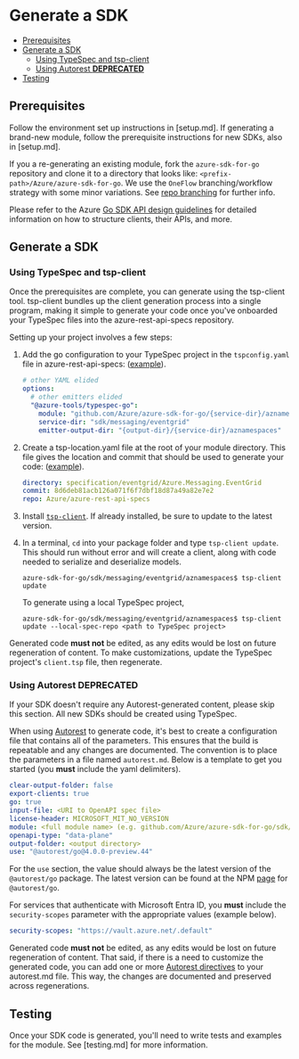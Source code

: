# Generate a SDK

* [Prerequisites](#prerequisites)
* [Generate a SDK](#generate-a-sdk)
    * [Using TypeSpec and tsp-client](#using-typespec-and-tsp-client)
    * [Using Autorest **DEPRECATED**](#using-autorest-deprecated)
* [Testing](#testing)


## Prerequisites

Follow the environment set up instructions in [setup.md]. If generating a brand-new module, follow the prerequisite instructions for new SDKs, also in [setup.md].

If you a re-generating an existing module, fork the `azure-sdk-for-go` repository and clone it to a directory that looks like: `<prefix-path>/Azure/azure-sdk-for-go`.
We use the `OneFlow` branching/workflow strategy with some minor variations.  See [repo branching][repo_branching] for further info.

Please refer to the Azure [Go SDK API design guidelines][api_design] for detailed information on how to structure clients, their APIs, and more.

## Generate a SDK 

### Using TypeSpec and tsp-client

Once the prerequisites are complete, you can generate using the tsp-client tool. tsp-client bundles up the client generation process into a single program, making it simple to generate your code once you've onboarded your TypeSpec files into the azure-rest-api-specs repository.

Setting up your project involves a few steps:

1. Add the go configuration to your TypeSpec project in the `tspconfig.yaml` file in azure-rest-api-specs: ([example](https://github.com/Azure/azure-rest-api-specs/blob/bd235f0c4ef6b3887dae6658a0a3a766a6fa4887/specification/eventgrid/Azure.Messaging.EventGrid/tspconfig.yaml#L57)).

    ```yaml
    # other YAML elided
    options:
      # other emitters elided
      "@azure-tools/typespec-go":
        module: "github.com/Azure/azure-sdk-for-go/{service-dir}/aznamespaces"
        service-dir: "sdk/messaging/eventgrid"
        emitter-output-dir: "{output-dir}/{service-dir}/aznamespaces"
    ```
2. Create a tsp-location.yaml file at the root of your module directory. This file gives the location and commit that should be used to generate your code: ([example](https://github.com/Azure/azure-sdk-for-go/blob/main/sdk/messaging/eventgrid/aznamespaces/tsp-location.yaml)).
    ``` yaml
    directory: specification/eventgrid/Azure.Messaging.EventGrid
    commit: 8d6deb81acb126a071f6f7dbf18d87a49a82e7e2
    repo: Azure/azure-rest-api-specs
    ```

3. Install [`tsp-client`](https://github.com/Azure/azure-sdk-tools/blob/main/tools/tsp-client/README.md). If already installed, be sure to update to the latest version.
4. In a terminal, `cd` into your package folder and type `tsp-client update`. This should run without error and will create a client, along with code needed to serialize and deserialize models.

    ```shell
    azure-sdk-for-go/sdk/messaging/eventgrid/aznamespaces$ tsp-client update
    ```

    To generate using a local TypeSpec project,
    ```shell
    azure-sdk-for-go/sdk/messaging/eventgrid/aznamespaces$ tsp-client update --local-spec-repo <path to TypeSpec project>
    ```

Generated code **must not** be edited, as any edits would be lost on future regeneration of content. To make customizations, update the TypeSpec project's `client.tsp` file, then regenerate.

### Using Autorest **DEPRECATED**

If your SDK doesn't require any Autorest-generated content, please skip this section. All new SDKs should be created using TypeSpec.

When using [Autorest][autorest_intro] to generate code, it's best to create a configuration file that contains all of the parameters.
This ensures that the build is repeatable and any changes are documented.
The convention is to place the parameters in a file named `autorest.md`.
Below is a template to get you started (you **must** include the yaml delimiters).

```yaml
clear-output-folder: false
export-clients: true
go: true
input-file: <URI to OpenAPI spec file>
license-header: MICROSOFT_MIT_NO_VERSION
module: <full module name> (e.g. github.com/Azure/azure-sdk-for-go/sdk/security/keyvault/azkeys)
openapi-type: "data-plane"
output-folder: <output directory>
use: "@autorest/go@4.0.0-preview.44"
```

For the `use` section, the value should always be the latest version of the `@autorest/go` package.
The latest version can be found at the NPM [page][autorest_go] for `@autorest/go`.

For services that authenticate with Microsoft Entra ID, you **must** include the `security-scopes` parameter with the appropriate values (example below).

```yaml
security-scopes: "https://vault.azure.net/.default"
```

Generated code **must not** be edited, as any edits would be lost on future regeneration of content.
That said, if there is a need to customize the generated code, you can add one or more [Autorest directives][autorest_directives] to your autorest.md file.
This way, the changes are documented and preserved across regenerations.

## Testing

Once your SDK code is generated, you'll need to write tests and examples for the module. See [testing.md] for more information.

<!-- LINKS -->
[api_design]: https://azure.github.io/azure-sdk/golang_introduction.html#azure-sdk-module-design
[autorest_directives]: https://github.com/Azure/autorest/blob/main/docs/generate/directives.md
[autorest_go]: https://www.npmjs.com/package/@autorest/go
[autorest_intro]: https://github.com/Azure/autorest/blob/main/docs/readme.md
[repo_branching]: https://github.com/Azure/azure-sdk/blob/main/docs/policies/repobranching.md
